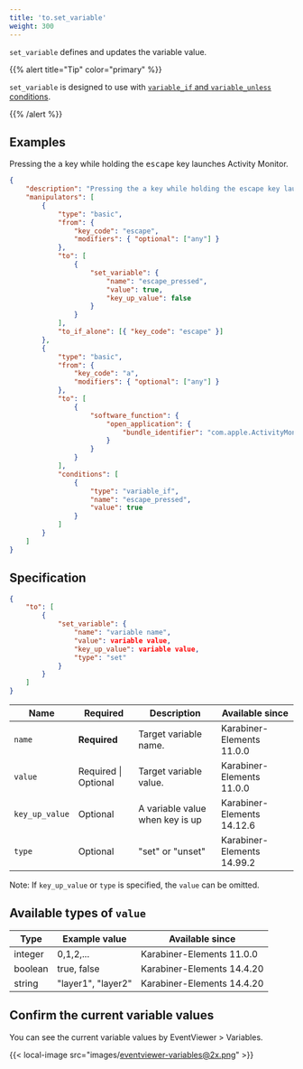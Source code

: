 ```yaml
---
title: 'to.set_variable'
weight: 300
---
```


`set_variable` defines and updates the variable value.

{{% alert title="Tip" color="primary" %}}

`set_variable` is designed to use with [`variable_if` and `variable_unless` conditions](../../conditions/variable/).

{{% /alert %}}

## Examples

Pressing the <kbd>a</kbd> key while holding the <kbd>escape</kbd> key launches Activity Monitor.

```json
{
    "description": "Pressing the a key while holding the escape key launches Activity Monitor",
    "manipulators": [
        {
            "type": "basic",
            "from": {
                "key_code": "escape",
                "modifiers": { "optional": ["any"] }
            },
            "to": [
                {
                    "set_variable": {
                        "name": "escape_pressed",
                        "value": true,
                        "key_up_value": false
                    }
                }
            ],
            "to_if_alone": [{ "key_code": "escape" }]
        },
        {
            "type": "basic",
            "from": {
                "key_code": "a",
                "modifiers": { "optional": ["any"] }
            },
            "to": [
                {
                    "software_function": {
                        "open_application": {
                            "bundle_identifier": "com.apple.ActivityMonitor"
                        }
                    }
                }
            ],
            "conditions": [
                {
                    "type": "variable_if",
                    "name": "escape_pressed",
                    "value": true
                }
            ]
        }
    ]
}
```

## Specification

```json
{
    "to": [
        {
            "set_variable": {
                "name": "variable name",
                "value": variable value,
                "key_up_value": variable value,
                "type": "set"
            }
        }
    ]
}
```

| Name           | Required             | Description                     | Available since            |
| -------------- | -------------------- | ------------------------------- | -------------------------- |
| `name`         | **Required**         | Target variable name.           | Karabiner-Elements 11.0.0  |
| `value`        | Required \| Optional | Target variable value.          | Karabiner-Elements 11.0.0  |
| `key_up_value` | Optional             | A variable value when key is up | Karabiner-Elements 14.12.6 |
| `type`         | Optional             | "set" or "unset"                | Karabiner-Elements 14.99.2 |

Note: If `key_up_value` or `type` is specified, the `value` can be omitted.

## Available types of `value`

| Type    | Example value      | Available since            |
| ------- | ------------------ | -------------------------- |
| integer | 0,1,2,...          | Karabiner-Elements 11.0.0  |
| boolean | true, false        | Karabiner-Elements 14.4.20 |
| string  | "layer1", "layer2" | Karabiner-Elements 14.4.20 |

## Confirm the current variable values

You can see the current variable values by EventViewer > Variables.

{{< local-image src="images/eventviewer-variables@2x.png" >}}
